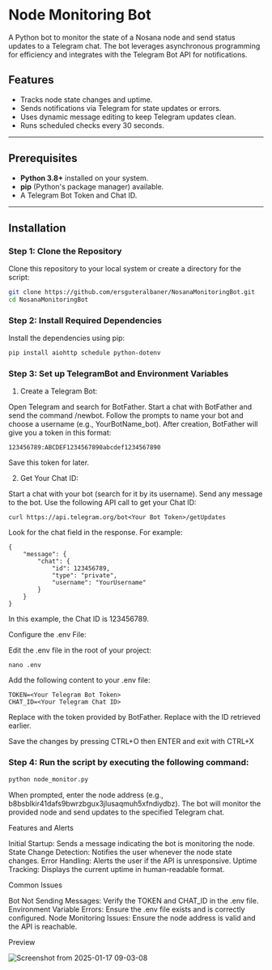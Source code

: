 # Node Monitoring Bot

A Python bot to monitor the state of a Nosana node and send status updates to a Telegram chat. The bot leverages asynchronous programming for efficiency and integrates with the Telegram Bot API for notifications.

## Features
- Tracks node state changes and uptime.
- Sends notifications via Telegram for state updates or errors.
- Uses dynamic message editing to keep Telegram updates clean.
- Runs scheduled checks every 30 seconds.

---

## Prerequisites
- **Python 3.8+** installed on your system.
- **pip** (Python's package manager) available.
- A Telegram Bot Token and Chat ID.

---

## Installation

### Step 1: Clone the Repository
Clone this repository to your local system or create a directory for the script:
```bash
git clone https://github.com/ersguteralbaner/NosanaMonitoringBot.git
cd NosanaMonitoringBot
```

### Step 2: Install Required Dependencies

Install the dependencies using pip:
```bash
pip install aiohttp schedule python-dotenv
```

### Step 3: Set up TelegramBot and Environment Variables

  1. Create a Telegram Bot:

  Open Telegram and search for BotFather.
  Start a chat with BotFather and send the command /newbot.
  Follow the prompts to name your bot and choose a username (e.g., YourBotName_bot).
  After creation, BotFather will give you a token in this format:

    123456789:ABCDEF1234567890abcdef1234567890

  Save this token for later.

    
  2. Get Your Chat ID:

  Start a chat with your bot (search for it by its username).
  Send any message to the bot.
  Use the following API call to get your Chat ID:

    curl https://api.telegram.org/bot<Your Bot Token>/getUpdates

  Look for the chat field in the response. For example:

    {
        "message": {
            "chat": {
                "id": 123456789,
                "type": "private",
                "username": "YourUsername"
            }
        }
    }

  In this example, the Chat ID is 123456789.

  Configure the .env File:

  Edit the .env file in the root of your project:

    nano .env

  Add the following content to your .env file:

    TOKEN=<Your Telegram Bot Token>
    CHAT_ID=<Your Telegram Chat ID>
  Replace <Your Telegram Bot Token> with the token provided by BotFather.
  Replace <Your Telegram Chat ID> with the ID retrieved earlier.

  Save the changes by pressing CTRL+O then ENTER and exit with CTRL+X

### Step 4: Run the script by executing the following command:
```bash
python node_monitor.py
```
When prompted, enter the node address (e.g., b8bsblkir41dafs9bwrzbgux3jlusaqmuh5xfndiydbz). The bot will monitor the provided node and send updates to the specified Telegram chat.


Features and Alerts

  Initial Startup: Sends a message indicating the bot is monitoring the node.
  State Change Detection: Notifies the user whenever the node state changes.
  Error Handling: Alerts the user if the API is unresponsive.
  Uptime Tracking: Displays the current uptime in human-readable format.

Common Issues

  Bot Not Sending Messages: Verify the TOKEN and CHAT_ID in the .env file.
  Environment Variable Errors: Ensure the .env file exists and is correctly configured.
  Node Monitoring Issues: Ensure the node address is valid and the API is reachable.

Preview

![Screenshot from 2025-01-17 09-03-08](https://github.com/user-attachments/assets/c3e5aa20-7591-4222-a36f-73b9050541ed)


